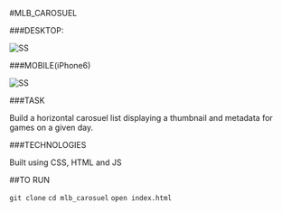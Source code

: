 #MLB_CAROSUEL

###DESKTOP:


![SS](http://s10.postimg.org/ikfb7f2yx/Screen_Shot_2016_10_27_at_6_55_14_PM.png)


###MOBILE(iPhone6)

![SS](http://s22.postimg.org/5vy3zx1e9/Screen_Shot_2016_10_27_at_7_02_37_PM.png)

###TASK

Build a horizontal carosuel list displaying a thumbnail and metadata for games on a given day.

###TECHNOLOGIES

Built using CSS, HTML and JS

##TO RUN

`git clone`
`cd mlb_carosuel`
`open index.html`